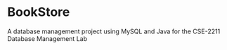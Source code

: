 # BookStore

A database management project using MySQL and Java for the CSE-2211 Database Management Lab
